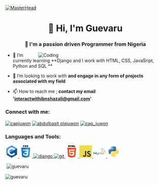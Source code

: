 [![MasterHead](https://c.tenor.com/qJ5evVs-_uUAAAAC/coding.gif)](https://c.tenor.com/qJ5evVs-_uUAAAAC/coding.gif)
<h1 align="center"> 👋 Hi, I'm Guevaru</h1>
<h3 align="center">👀 I'm a passion driven Programmer from Nigeria</h3>
<img img align="right" alt="Coding" width="400" src="https://cdn.dribbble.com/users/926537/screenshots/4502924/python-2.gif">

- 🌱 I’m currently learning **Django and I work with HTML, CSS, JavaSript, Python and SQL **

- 💞️ I’m looking to work with **and engage in any form of projects associated with my field**

- 📫 How to reach me ; **contact my email 'interactwithibnshazali@gmail.com'**

<h3 align="left">Connect with me:</h3>
<p align="left">
<a href="https://twitter.com/capjuwon" target="blank"><img align="center" src="https://raw.githubusercontent.com/rahuldkjain/github-profile-readme-generator/master/src/images/icons/Social/twitter.svg" alt="capjuwon" height="30" width="40" /></a>
<a href="https://linkedin.com/in/abdulbasit olajuwon/" target="blank"><img align="center" src="https://raw.githubusercontent.com/rahuldkjain/github-profile-readme-generator/master/src/images/icons/Social/linked-in-alt.svg" alt="abdulbasit olajuwon" height="30" width="40" /></a>
<a href="https://instagram.com/cap_juwon" target="blank"><img align="center" src="https://raw.githubusercontent.com/rahuldkjain/github-profile-readme-generator/master/src/images/icons/Social/instagram.svg" alt="cap_juwon" height="30" width="40" /></a>
</p>

<h3 align="left">Languages and Tools:</h3>
<p align="left"> <a href="https://www.cprogramming.com/" target="_blank" rel="noreferrer"> <img src="https://raw.githubusercontent.com/devicons/devicon/master/icons/c/c-original.svg" alt="c" width="40" height="40"/> </a> <a href="https://www.w3schools.com/css/" target="_blank" rel="noreferrer"> <img src="https://raw.githubusercontent.com/devicons/devicon/master/icons/css3/css3-original-wordmark.svg" alt="css3" width="40" height="40"/> </a> <a href="https://www.djangoproject.com/" target="_blank" rel="noreferrer"> <img src="https://cdn.worldvectorlogo.com/logos/django.svg" alt="django" width="40" height="40"/> </a> <a href="https://git-scm.com/" target="_blank" rel="noreferrer"> <img src="https://www.vectorlogo.zone/logos/git-scm/git-scm-icon.svg" alt="git" width="40" height="40"/> </a> <a href="https://www.w3.org/html/" target="_blank" rel="noreferrer"> <img src="https://raw.githubusercontent.com/devicons/devicon/master/icons/html5/html5-original-wordmark.svg" alt="html5" width="40" height="40"/> </a> <a href="https://developer.mozilla.org/en-US/docs/Web/JavaScript" target="_blank" rel="noreferrer"> <img src="https://raw.githubusercontent.com/devicons/devicon/master/icons/javascript/javascript-original.svg" alt="javascript" width="40" height="40"/> </a> <a href="https://www.mysql.com/" target="_blank" rel="noreferrer"> <img src="https://raw.githubusercontent.com/devicons/devicon/master/icons/mysql/mysql-original-wordmark.svg" alt="mysql" width="40" height="40"/> </a> <a href="https://www.python.org" target="_blank" rel="noreferrer"> <img src="https://raw.githubusercontent.com/devicons/devicon/master/icons/python/python-original.svg" alt="python" width="40" height="40"/> </a> </p>

<p>&nbsp;<img align="center" src="https://github-readme-stats.vercel.app/api?username=guevaru&show_icons=true&locale=en" alt="guevaru" /></p>

<p><img align="center" src="https://github-readme-streak-stats.herokuapp.com/?user=guevaru&" alt="guevaru" /></p>


<!---
Guevaru/Guevaru is a ✨ special ✨ repository because its `README.md` (this file) appears on your GitHub profile.
You can click the Preview link to take a look at your changes.
--->
